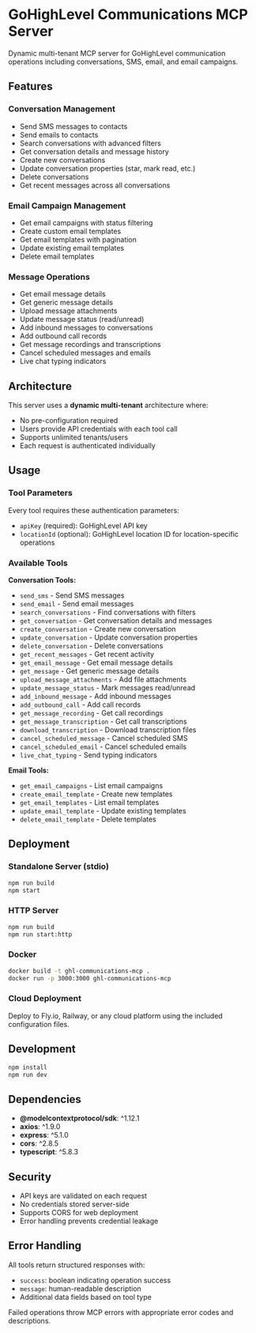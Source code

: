 # GoHighLevel Communications MCP Server

Dynamic multi-tenant MCP server for GoHighLevel communication operations including conversations, SMS, email, and email campaigns.

## Features

### Conversation Management
- Send SMS messages to contacts
- Send emails to contacts  
- Search conversations with advanced filters
- Get conversation details and message history
- Create new conversations
- Update conversation properties (star, mark read, etc.)
- Delete conversations
- Get recent messages across all conversations

### Email Campaign Management
- Get email campaigns with status filtering
- Create custom email templates
- Get email templates with pagination
- Update existing email templates
- Delete email templates

### Message Operations
- Get email message details
- Get generic message details
- Upload message attachments
- Update message status (read/unread)
- Add inbound messages to conversations
- Add outbound call records
- Get message recordings and transcriptions
- Cancel scheduled messages and emails
- Live chat typing indicators

## Architecture

This server uses a **dynamic multi-tenant** architecture where:
- No pre-configuration required
- Users provide API credentials with each tool call
- Supports unlimited tenants/users
- Each request is authenticated individually

## Usage

### Tool Parameters

Every tool requires these authentication parameters:
- `apiKey` (required): GoHighLevel API key
- `locationId` (optional): GoHighLevel location ID for location-specific operations

### Available Tools

**Conversation Tools:**
- `send_sms` - Send SMS messages
- `send_email` - Send email messages  
- `search_conversations` - Find conversations with filters
- `get_conversation` - Get conversation details and messages
- `create_conversation` - Create new conversation
- `update_conversation` - Update conversation properties
- `delete_conversation` - Delete conversations
- `get_recent_messages` - Get recent activity
- `get_email_message` - Get email message details
- `get_message` - Get generic message details
- `upload_message_attachments` - Add file attachments
- `update_message_status` - Mark messages read/unread
- `add_inbound_message` - Add inbound messages
- `add_outbound_call` - Add call records
- `get_message_recording` - Get call recordings
- `get_message_transcription` - Get call transcriptions
- `download_transcription` - Download transcription files
- `cancel_scheduled_message` - Cancel scheduled SMS
- `cancel_scheduled_email` - Cancel scheduled emails
- `live_chat_typing` - Send typing indicators

**Email Tools:**
- `get_email_campaigns` - List email campaigns
- `create_email_template` - Create new templates
- `get_email_templates` - List email templates
- `update_email_template` - Update existing templates
- `delete_email_template` - Delete templates

## Deployment

### Standalone Server (stdio)
```bash
npm run build
npm start
```

### HTTP Server
```bash
npm run build  
npm run start:http
```

### Docker
```bash
docker build -t ghl-communications-mcp .
docker run -p 3000:3000 ghl-communications-mcp
```

### Cloud Deployment
Deploy to Fly.io, Railway, or any cloud platform using the included configuration files.

## Development

```bash
npm install
npm run dev
```

## Dependencies

- **@modelcontextprotocol/sdk**: ^1.12.1
- **axios**: ^1.9.0  
- **express**: ^5.1.0
- **cors**: ^2.8.5
- **typescript**: ^5.8.3

## Security

- API keys are validated on each request
- No credentials stored server-side
- Supports CORS for web deployment
- Error handling prevents credential leakage

## Error Handling

All tools return structured responses with:
- `success`: boolean indicating operation success
- `message`: human-readable description
- Additional data fields based on tool type

Failed operations throw MCP errors with appropriate error codes and descriptions. 